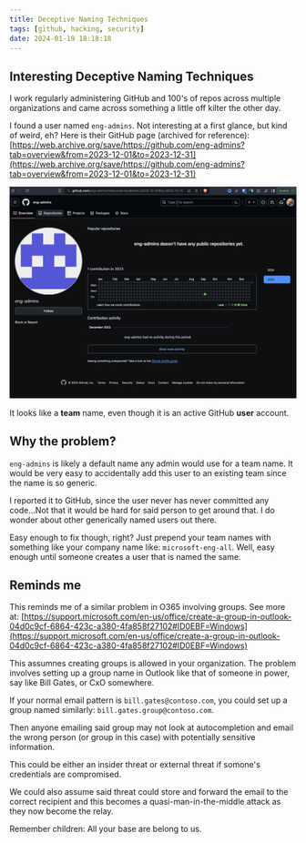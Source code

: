 ```yaml
---
title: Deceptive Naming Techniques
tags: [github, hacking, security]
date: 2024-01-19 18:18:18
---
```


## Interesting Deceptive Naming Techniques

I work regularly administering GitHub and 100's of repos across multiple organizations and came across something a little off kilter the other day.

I found a user named `eng-admins`. Not interesting at a first glance, but kind of weird, eh? Here is their GitHub page (archived for reference):
[https://web.archive.org/save/https://github.com/eng-admins?tab=overview&from=2023-12-01&to=2023-12-31](https://web.archive.org/save/https://github.com/eng-admins?tab=overview&from=2023-12-01&to=2023-12-31)

![Alt text](/images/eng-admins-gh-user.png)

It looks like a __team__ name, even though it is an active GitHub __user__ account.

## Why the problem?

`eng-admins` is likely a default name any admin would use for a team name. It would be very easy to accidentally add this user to an existing team since the name is so generic.

I reported it to GitHub, since the user never has never committed any code...Not that it would be hard for said person to get around that. I do wonder about other generically named users out there.

Easy enough to fix though, right? Just prepend your team names with something like your company name like: `microsoft-eng-all`. Well, easy enough until someone creates a user that is named the same.

## Reminds me

This reminds me of a similar problem in O365 involving groups. See more at: [https://support.microsoft.com/en-us/office/create-a-group-in-outlook-04d0c9cf-6864-423c-a380-4fa858f27102#ID0EBF=Windows](https://support.microsoft.com/en-us/office/create-a-group-in-outlook-04d0c9cf-6864-423c-a380-4fa858f27102#ID0EBF=Windows)

This assumnes creating groups is allowed in your organization. The problem involves setting up a group name in Outlook like that of someone in power, say like Bill Gates, or CxO somewhere.

If your normal email pattern is `bill.gates@contoso.com`, you could set up a group named similarly:
`bill.gates.group@contoso.com`.

Then anyone emailing said group may not look at autocompletion and email the wrong person (or group in this case) with potentially sensitive information.

This could be either an insider threat or external threat if somone's credentials are compromised.

We could also assume said threat could store and forward the email to the correct recipient and this becomes a quasi-man-in-the-middle attack as they now become the relay.

Remember children: All your base are belong to us.

